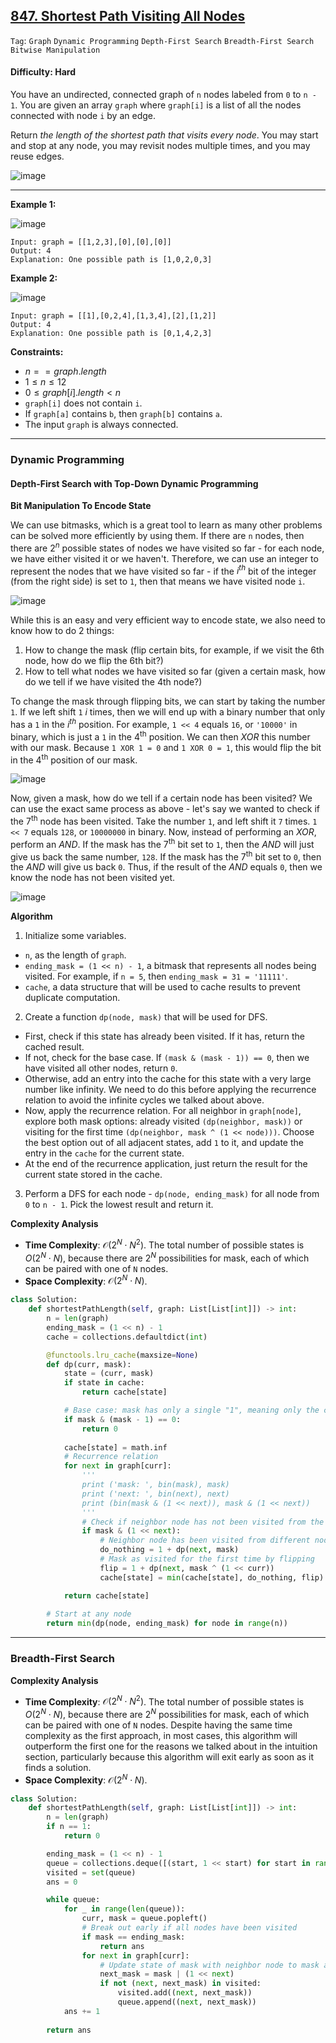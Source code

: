 ## [847. Shortest Path Visiting All Nodes](https://leetcode.com/problems/shortest-path-visiting-all-nodes)

```Tag```: ```Graph``` ```Dynamic Programming``` ```Depth-First Search``` ```Breadth-First Search``` ```Bitwise Manipulation```

#### Difficulty: Hard

You have an undirected, connected graph of ```n``` nodes labeled from ```0``` to ```n - 1```. You are given an array ```graph``` where ```graph[i]``` is a list of all the nodes connected with node ```i``` by an edge.

Return _the length of the shortest path that visits every node_. You may start and stop at any node, you may revisit nodes multiple times, and you may reuse edges.

![image](https://github.com/quananhle/Python/assets/35042430/e039d5f7-6d4f-4d03-b499-5196bf1bf1b7)

---

__Example 1:__

![image](https://assets.leetcode.com/uploads/2021/05/12/shortest1-graph.jpg)
```
Input: graph = [[1,2,3],[0],[0],[0]]
Output: 4
Explanation: One possible path is [1,0,2,0,3]
```

__Example 2:__

![image](https://assets.leetcode.com/uploads/2021/05/12/shortest2-graph.jpg)
```
Input: graph = [[1],[0,2,4],[1,3,4],[2],[1,2]]
Output: 4
Explanation: One possible path is [0,1,4,2,3]
```

__Constraints:__

- $n == graph.length$
- $1 \le n \le 12$
- $0 \le graph[i].length \lt n$
- ```graph[i]``` does not contain ```i```.
- If ```graph[a]``` contains ```b```, then ```graph[b]``` contains ```a```.
- The input ```graph``` is always connected.

---

### Dynamic Programming

#### Depth-First Search with Top-Down Dynamic Programming

__Bit Manipulation To Encode State__

We can use bitmasks, which is a great tool to learn as many other problems can be solved more efficiently by using them. If there are ```n``` nodes, then there are $2^n$ possible states of nodes we have visited so far - for each node, we have either visited it or we haven't. Therefore, we can use an integer to represent the nodes that we have visited so far - if the $i^{th}$ bit of the integer (from the right side) is set to ```1```, then that means we have visited node ```i```.

![image](https://leetcode.com/problems/shortest-path-visiting-all-nodes/Figures/847/847_1.png)

While this is an easy and very efficient way to encode state, we also need to know how to do 2 things:

1. How to change the mask (flip certain bits, for example, if we visit the 6th node, how do we flip the 6th bit?)
2. How to tell what nodes we have visited so far (given a certain mask, how do we tell if we have visited the 4th node?)

To change the mask through flipping bits, we can start by taking the number ```1```. If we left shift ```1``` $i$ times, then we will end up with a binary number that only has a ```1``` in the $i^{th}$ position. For example, ```1 << 4``` equals ```16```, or ```'10000'``` in binary, which is just a ```1``` in the 4<sup>th</sup> position. We can then $XOR$ this number with our mask. Because ```1 XOR 1 = 0``` and ```1 XOR 0 = 1```, this would flip the bit in the 4<sup>th</sup> position of our mask.

![image](https://leetcode.com/problems/shortest-path-visiting-all-nodes/Figures/847/847_2.png)

Now, given a mask, how do we tell if a certain node has been visited? We can use the exact same process as above - let's say we wanted to check if the 7<sup>th</sup> node has been visited. Take the number ```1```, and left shift it ```7``` times. ```1 << 7``` equals ```128```, or ```10000000``` in binary. Now, instead of performing an $XOR$, perform an $AND$. If the mask has the 7<sup>th</sup> bit set to ```1```, then the $AND$ will just give us back the same number, ```128```. If the mask has the 7<sup>th</sup> bit set to ```0```, then the $AND$ will give us back ```0```. Thus, if the result of the $AND$ equals ```0```, then we know the node has not been visited yet.

![image](https://leetcode.com/problems/shortest-path-visiting-all-nodes/Figures/847/847_3.png)

__Algorithm__

1. Initialize some variables.

- ```n```, as the length of ```graph```.
- ```ending_mask = (1 << n) - 1```, a bitmask that represents all nodes being visited. For example, if ```n = 5```, then ```ending_mask = 31 = '11111'```.
- ```cache```, a data structure that will be used to cache results to prevent duplicate computation.

2. Create a function ```dp(node, mask)``` that will be used for DFS.

- First, check if this state has already been visited. If it has, return the cached result.
- If not, check for the base case. If ```(mask & (mask - 1)) == 0```, then we have visited all other nodes, return ```0```.
- Otherwise, add an entry into the cache for this state with a very large number like infinity. We need to do this before applying the recurrence relation to avoid the infinite cycles we talked about above.
- Now, apply the recurrence relation. For all neighbor in ```graph[node]```, explore both mask options: already visited ```(dp(neighbor, mask))``` or visiting for the first time ```(dp(neighbor, mask ^ (1 << node)))```. Choose the best option out of all adjacent states, add ```1``` to it, and update the entry in the ```cache``` for the current state.
- At the end of the recurrence application, just return the result for the current state stored in the cache.

3. Perform a DFS for each node - ```dp(node, ending_mask)``` for all node from ```0``` to ```n - 1```. Pick the lowest result and return it.

__Complexity Analysis__

- __Time Complexity__: $\mathcal{O}(2^{N} \cdot N^{2})$. The total number of possible states is $O(2^{N} \cdot N)$, because there are $2^{N}$ possibilities for mask, each of which can be paired with one of ```N``` nodes.
- __Space Complexity__: $\mathcal{O}(2^{N} \cdot N)$.

```Python
class Solution:
    def shortestPathLength(self, graph: List[List[int]]) -> int:
        n = len(graph)
        ending_mask = (1 << n) - 1
        cache = collections.defaultdict(int)

        @functools.lru_cache(maxsize=None)
        def dp(curr, mask):
            state = (curr, mask)
            if state in cache:
                return cache[state]

            # Base case: mask has only a single "1", meaning only the current node has been visited
            if mask & (mask - 1) == 0:
                return 0
            
            cache[state] = math.inf
            # Recurrence relation
            for next in graph[curr]:
                '''
                print ('mask: ', bin(mask), mask)
                print ('next: ', bin(next), next)
                print (bin(mask & (1 << next)), mask & (1 << next))
                '''
                # Check if neighbor node has not been visited from the current node
                if mask & (1 << next):
                    # Neighbor node has been visited from different node, do nothing in mask
                    do_nothing = 1 + dp(next, mask)
                    # Mask as visited for the first time by flipping
                    flip = 1 + dp(next, mask ^ (1 << curr))
                    cache[state] = min(cache[state], do_nothing, flip)

            return cache[state]
        
        # Start at any node
        return min(dp(node, ending_mask) for node in range(n))
```

---

### Breadth-First Search

__Complexity Analysis__

- __Time Complexity__: $\mathcal{O}(2^{N} \cdot N^{2})$. The total number of possible states is $O(2^{N} \cdot N)$, because there are $2^{N}$ possibilities for mask, each of which can be paired with one of ```N``` nodes.
Despite having the same time complexity as the first approach, in most cases, this algorithm will outperform the first one for the reasons we talked about in the intuition section, particularly because this algorithm will exit early as soon as it finds a solution.
- __Space Complexity__: $\mathcal{O}(2^{N} \cdot N)$.

```Python
class Solution:
    def shortestPathLength(self, graph: List[List[int]]) -> int:
        n = len(graph)
        if n == 1:
            return 0

        ending_mask = (1 << n) - 1
        queue = collections.deque([(start, 1 << start) for start in range(n)])
        visited = set(queue)
        ans = 0

        while queue:
            for _ in range(len(queue)):
                curr, mask = queue.popleft()
                # Break out early if all nodes have been visited
                if mask == ending_mask:
                    return ans
                for next in graph[curr]:
                    # Update state of mask with neighbor node to mask as visited using OR
                    next_mask = mask | (1 << next)
                    if not (next, next_mask) in visited:
                        visited.add((next, next_mask))
                        queue.append((next, next_mask))
            ans += 1
            
        return ans
```
